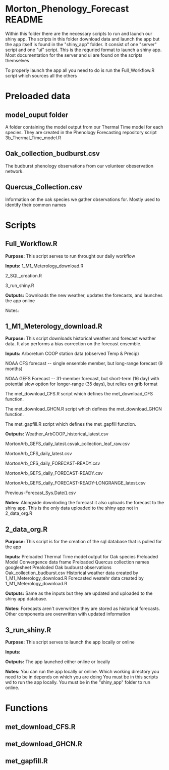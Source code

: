 # Morton_Phenology_Forecast README

Within this folder there are the necessary scripts to run and launch our shiny app. The scripts in this folder download data and launch the app but the app itself is found in the "shiny_app" folder. It consist of one "server" script and one "ui" script. This is the requried format to launch a shiny app. Most documentation for the server and ui are found on the scripts themselves

To properly launch the app all you need to do is run the Full_Workflow.R script which sources all the others

# Preloaded data

## model_ouput folder

A folder containing the model output from our Thermal Time model for each species. They are created in the Phenology Forecasting repository script 3b_Thermal_Time_model.R

## Oak_collection_budburst.csv

The budburst phenology observations from our volunteer obeservation network.

## Quercus_Collection.csv

Information on the oak species we gather observations for. Mostly used to identify their common names

# Scripts

## Full_Workflow.R

**Purpose:** This script serves to run throught our daily workflow

**Inputs:** 1_M1_Meterology_download.R

2_SQL_creation.R

3_run_shiny.R
        
**Outputs:** Downloads the new weather, updates the forecasts, and launches the app online        

Notes: 


## 1_M1_Meterology_download.R

**Purpose:** This script downloads historical weather and forecast weather data. It also performs a bias correction on the forecast ensemble.

**Inputs:** Arboretum COOP station data (observed Temp & Precip)
 
NOAA CFS forecast -- single ensemble member, but long-range forecast (9 months)

NOAA GEFS Forecast -- 31-member forecast, but short-term (16 day) with potential slow option for longer-range (35 days), but relies on grib format

The met_download_CFS.R script which defines the met_download_CFS function.

The met_download_GHCN.R script which defines the met_download_GHCN function.

The met_gapfill.R script which defines the met_gapfill function.
         
**Outputs:** Weather_ArbCOOP_historical_latest.csv

MortonArb_GEFS_daily_latest.csvak_collection_leaf_raw.csv

MortonArb_CFS_daily_latest.csv

MortonArb_CFS_daily_FORECAST-READY.csv

MortonArb_GEFS_daily_FORECAST-READY.csv

MortonArb_GEFS_daily_FORECAST-READY-LONGRANGE_latest.csv

Previous-Forecast_Sys.Date().csv
          
**Notes:** Alongside downloding the forecast it also uploads the forecast to the shiny app. This is the only data uploaded to the shiny app not in 2_data_org.R


## 2_data_org.R

**Purpose:** This script is for the creation of the sql database that is pulled for the app

**Inputs:** Preloaded Thermal Time model output for Oak species
        Preloaded Model Convergence data frame
        Preloaded Quercus collection names googlesheet
        Prealoded Oak budburst observations Oak_collection_budburst.csv
        Historical weather data created by 1_M1_Meterology_download.R
        Forecasted weatehr data created by 1_M1_Meterology_download.R

**Outputs:** Same as the inputs but they are updated and uploaded to the shiny app database.

**Notes:** Forecasts aren't overwritten they are stored as historical forecasts. Other components are overwritten with updated information


## 3_run_shiny.R

**Purpose:** This script serves to launch the app locally or online

**Inputs:**
         
**Outputs:** The app launched either online or locally
         
**Notes:**   You can run the app locally or online. Which working directory you need to be in depends on which you are doing
You must be in this scripts wd to run the app locally. You must be in the "shiny_app" folder to run online.

# Functions

## met_download_CFS.R

## met_download_GHCN.R

## met_gapfill.R

